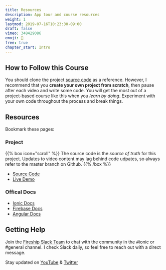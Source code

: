 ```yaml
---
title: Resources
description: App tour and course resources
weight: 1
lastmod: 2019-07-16T10:23:30-09:00
draft: false
vimeo: 348429086
emoji: 📜
free: true
chapter_start: Intro 
---
```



## How to Follow this Course

You should clone the project [source code](https://github.com/codediodeio/ionic4-master-course) as a reference. However, I recommend that you **create your own project from scratch**, then pause after each video and write some code. You will get the most out of a project-based course like this when you *learn by doing*. Experiment with your own code throughout the process and break things. 

## Resources

Bookmark these pages:

### Project

{{% box icon="scroll"  %}}
The source code is the *source of truth* for this project. Updates to video content may lag behind code udpates, so always refer to the master branch on Github. 
{{% /box %}}

- [Source Code](https://github.com/codediodeio/ionic4-master-course)
- [Live Demo](https://ionic4-fire.web.app/)

### Offical Docs


- [Ionic Docs](https://ionicframework.com/docs)
- [Firebase Docs](https://firebase.google.com/docs)
- [Angular Docs](https://angular.io)

## Getting Help

Join the [Fireship Slack Team](https://fireship.page.link/slack) to chat with the community in the #ionic or #general channel. I check Slack daily, so feel free to reach out with a direct message. 

Stay updated on [YouTube](https://www.youtube.com/channel/UCsBjURrPoezykLs9EqgamOA) & [Twitter](https://twitter.com/fireship_dev)

